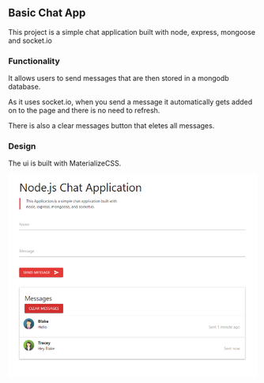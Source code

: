 ## Basic Chat App

This project is a simple chat application built with node, express, mongoose and socket.io

### Functionality
It allows users to send messages that are then stored in a mongodb database.

As it uses socket.io, when you send a message it automatically gets added on to the page and there is no need to refresh.

There is also a clear messages button that eletes all messages.


### Design

The ui is built with MaterializeCSS.

![User Interface](./screenshot.png)